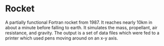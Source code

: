 
Rocket
======

A partially functional Fortran rocket from 1987. It reaches nearly 10km in about a minute before falling to earth. It simulates the mass, propellant, air resistance, and gravity. The output is a set of data files which were fed to a printer which used pens moving around on an x-y axis.






